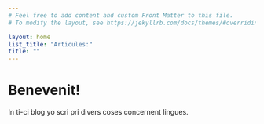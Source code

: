 ```yaml
---
# Feel free to add content and custom Front Matter to this file.
# To modify the layout, see https://jekyllrb.com/docs/themes/#overriding-theme-defaults

layout: home
list_title: "Articules:"
title: ""
---
```

# Benevenit!

In ti-ci blog yo scri pri divers coses concernent lingues.
